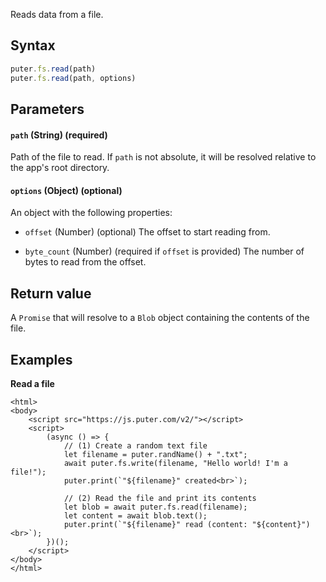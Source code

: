 Reads data from a file.

## Syntax
```js
puter.fs.read(path)
puter.fs.read(path, options)
```

## Parameters
#### `path` (String) (required)
Path of the file to read.
If `path` is not absolute, it will be resolved relative to the app's root directory.

#### `options` (Object) (optional)

An object with the following properties:

- `offset` (Number) (optional)
The offset to start reading from.

- `byte_count` (Number) (required if `offset` is provided)
The number of bytes to read from the offset.

## Return value
A `Promise` that will resolve to a `Blob` object containing the contents of the file.

## Examples

<strong class="example-title">Read a file</strong>

```html;fs-read
<html>
<body>
    <script src="https://js.puter.com/v2/"></script>
    <script>
        (async () => {
            // (1) Create a random text file
            let filename = puter.randName() + ".txt";
            await puter.fs.write(filename, "Hello world! I'm a file!");
            puter.print(`"${filename}" created<br>`);

            // (2) Read the file and print its contents
            let blob = await puter.fs.read(filename);
            let content = await blob.text();
            puter.print(`"${filename}" read (content: "${content}")<br>`);
        })();
    </script>
</body>
</html>
```
